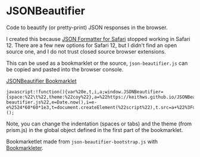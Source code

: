 # JSONBeautifier
Code to beautify (or pretty-print) JSON responses in the browser.

I created this because [JSON Formatter for Safari](https://github.com/rfletcher/safari-json-formatter) stopped working in Safari 12. There are a few new options for Safari 12, but I didn't find an open source one, and I do not trust closed source browser extensions.

This can be used as a bookmarklet or the source, `json-beautifier.js` can be copied and pasted into the browser console.

[JSONBeautifier Bookmarklet](javascript:%21function%28%29%7Bvar%20e%2Ct%2Ci%2Ca%3Bwindow.JSONBeautifier%3D%7Bspace%3A%22%5Ct%22%2Ctheme%3A%22coy%22%7D%2Ca%3D%22https%3A%2F%2Fkeithws.github.io%2FJSONBeautifier%2Fjson-beautifier.js%22%2Ce%3DDate.now%28%29%2Ci%3De-e%2524%2A60%2A60%2A1e3%2Ct%3Ddocument.createElement%28%22script%22%29%2Ct.src%3Da%20%22%3Fd%3D%22%20i%2Cdocument.head.appendChild%28t%29%7D%28%29%3B)

```
javascript:!function(){var%20e,t,i,a;window.JSONBeautifier={space:%22\t%22,theme:%22coy%22},a=%22https://keithws.github.io/JSONBeautifier/json-beautifier.js%22,e=Date.now(),i=e-e%2524*60*60*1e3,t=document.createElement(%22script%22),t.src=a+%22%3Fd=%22+i,document.head.appendChild(t)}();
```

Note, you can change the indentation (spaces or tabs) and the theme (from prism.js) in the global object defined in the first part of the bookmarklet.

Bookmarketlet made from `json-beautifier-bootstrap.js` with [Bookmarkleter](http://chriszarate.github.io/bookmarkleter/).
